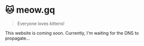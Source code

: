 # :cat: meow.gq
> Everyone loves kittens!

This website is coming soon. Currently, I'm waiting for the DNS to propagate...

